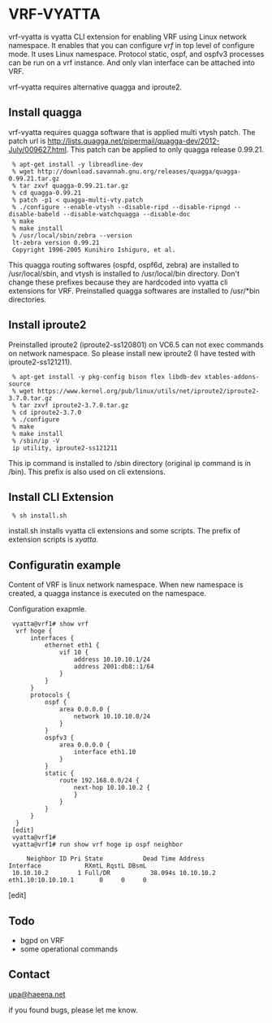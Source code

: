 VRF-VYATTA
==========

vrf-vyatta is vyatta CLI extension for enabling VRF using Linux network
namespace. It enables that you can configure _vrf_ in top level of 
configure mode. It uses Linux namespace. Protocol static, ospf, and 
ospfv3 processes can be run on a vrf instance. 
And only vlan interface can be attached into VRF.


vrf-vyatta requires alternative quagga and iproute2. 

Install quagga
--------------

vrf-vyatta requires quagga software that is applied multi vtysh patch.
The patch url is 
<http://lists.quagga.net/pipermail/quagga-dev/2012-July/009627.html>.
This patch can be applied to only quagga release 0.99.21.

	 % apt-get install -y libreadline-dev 
	 % wget http://download.savannah.gnu.org/releases/quagga/quagga-0.99.21.tar.gz
	 % tar zxvf quagga-0.99.21.tar.gz
	 % cd quagga-0.99.21
	 % patch -p1 < quagga-multi-vty.patch
	 % ./configure --enable-vtysh --disable-ripd --disable-ripngd --disable-babeld --disable-watchquagga --disable-doc
	 % make
	 % make install
	 % /usr/local/sbin/zebra --version
	 lt-zebra version 0.99.21
	 Copyright 1996-2005 Kunihiro Ishiguro, et al.

This quagga routing softwares (ospfd, ospf6d, zebra) are installed to 
/usr/local/sbin, and vtysh is installed to /usr/local/bin directory. 
Don't change these prefixes because they are hardcoded into vyatta cli 
extensions for VRF. Preinstalled quagga softwares are installed to 
/usr/*bin directories.


Install iproute2
----------------

Preinstalled iproute2 (iproute2-ss120801) on VC6.5 can not exec commands
on network namespace. So please install new iproute2
(I have tested with iproute2-ss121211).

	 % apt-get install -y pkg-config bison flex libdb-dev xtables-addons-source
	 % wget https://www.kernel.org/pub/linux/utils/net/iproute2/iproute2-3.7.0.tar.gz
	 % tar zxvf iproute2-3.7.0.tar.gz
	 % cd iproute2-3.7.0
	 % ./configure
	 % make
	 % make install
	 % /sbin/ip -V
	 ip utility, iproute2-ss121211

This ip command is installed to /sbin directory (original ip command is in 
/bin). This prefix is also used on cli extensions.


Install CLI Extension
---------------------

	 % sh install.sh 

install.sh installs vyatta cli extensions and some scripts.
The prefix of extension scripts is _xyatta_.


Configuratin example
---------------------

Content of VRF is linux network namespace. When new namespace is 
created, a quagga instance is executed on the namespace.


Configuration exapmle.

	 vyatta@vrf1# show vrf 
	  vrf hoge {
	      interfaces {
	          ethernet eth1 {
	              vif 10 {
	                  address 10.10.10.1/24
	                  address 2001:db8::1/64
	              }
	          }
	      }
	      protocols {
	          ospf {
	              area 0.0.0.0 {
	                  network 10.10.10.0/24
	              }
	          }
	          ospfv3 {
	              area 0.0.0.0 {
	                  interface eth1.10
	              }
	          }
	          static {
	              route 192.168.0.0/24 {
	                  next-hop 10.10.10.2 {
	                  }
	              }
	          }
	      }
	  }
	 [edit]
	 vyatta@vrf1# 
	 vyatta@vrf1# run show vrf hoge ip ospf neighbor 
	 
	     Neighbor ID Pri State           Dead Time Address         Interface            RXmtL RqstL DBsmL
	 10.10.10.2        1 Full/DR           38.094s 10.10.10.2      eth1.10:10.10.10.1       0     0     0
[edit]


Todo
----
+ bgpd on VRF
+ some operational commands


Contact
-------
<upa@haeena.net>

if you found bugs, please let me know.

